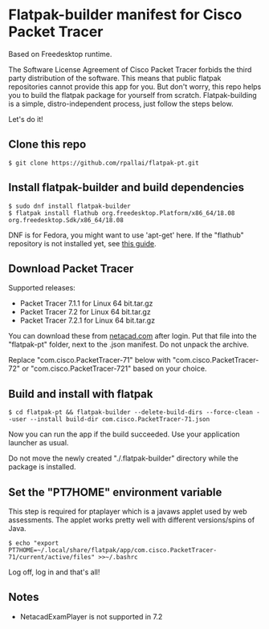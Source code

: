Flatpak-builder manifest for Cisco Packet Tracer
================================================
Based on Freedesktop runtime.

The Software License Agreement of Cisco Packet Tracer forbids the third party
distribution of the software. This means that public flatpak repositories
cannot provide this app for you. But don't worry, this repo helps you to
build the flatpak package for yourself from scratch.
Flatpak-building is a simple, distro-independent process, just follow the
steps below.

Let's do it!

## Clone this repo
`$ git clone https://github.com/rpallai/flatpak-pt.git`

## Install flatpak-builder and build dependencies
```
$ sudo dnf install flatpak-builder
$ flatpak install flathub org.freedesktop.Platform/x86_64/18.08 org.freedesktop.Sdk/x86_64/18.08
```
DNF is for Fedora, you might want to use 'apt-get' here.
If the "flathub" repository is not installed yet, see [this guide](https://flatpak.org/setup/).

## Download Packet Tracer
Supported releases:

- Packet Tracer 7.1.1 for Linux 64 bit.tar.gz
- Packet Tracer 7.2 for Linux 64 bit.tar.gz
- Packet Tracer 7.2.1 for Linux 64 bit.tar.gz

You can download these from [netacad.com](https://netacad.com) after login. Put that file into the
"flatpak-pt" folder, next to the .json manifest. Do not unpack the archive.

Replace "com.cisco.PacketTracer-71" below with "com.cisco.PacketTracer-72" or "com.cisco.PacketTracer-721" based on your choice.

## Build and install with flatpak
```
$ cd flatpak-pt && flatpak-builder --delete-build-dirs --force-clean --user --install build-dir com.cisco.PacketTracer-71.json
```

Now you can run the app if the build succeeded. Use your application launcher as usual.

Do not move the newly created "./.flatpak-builder" directory while the package is installed.

## Set the "PT7HOME" environment variable
This step is required for ptaplayer which is a javaws applet used by web assessments.
The applet works pretty well with different versions/spins of Java.

`$ echo "export PT7HOME=~/.local/share/flatpak/app/com.cisco.PacketTracer-71/current/active/files" >>~/.bashrc`

Log off, log in and that's all!

## Notes
- NetacadExamPlayer is not supported in 7.2
